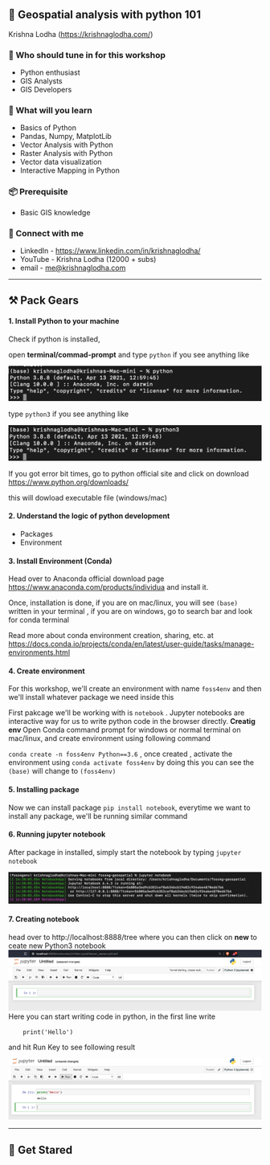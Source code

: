


## 📢 Geospatial analysis with python 101 

Krishna Lodha (https://krishnaglodha.com/)

### 👤 Who should tune in for this workshop
- Python enthusiast
- GIS Analysts
- GIS Developers 


### 📖 What will you learn
- Basics of Python
- Pandas, Numpy, MatplotLib
- Vector Analysis with Python 
- Raster Analysis with Python
- Vector data visualization
- Interactive Mapping in Python

### 📦 Prerequisite 
- Basic GIS knowledge

### 🤝 Connect with me 
- LinkedIn - https://www.linkedin.com/in/krishnaglodha/
- YouTube - Krishna Lodha (12000 + subs)
- email - me@krishnaglodha.com


---------------------------------------------------------------------------------------------------------------------

## ⚒️ Pack Gears


#### 1. Install Python to your machine

Check if python is installed, 

open <b>terminal/commad-prompt</b> and type `python` if you see anything like

<img src='data/screenshots/pythonInstalled.png' >

type `python3` if you see anything like

<img src='data/screenshots/python3Ins.png' >

If you got error bit times, go to python official site and click on download https://www.python.org/downloads/

this will dowload executable file (windows/mac) 


#### 2. Understand the logic of python development

- Packages 
- Environment



#### 3. Install Environment (Conda)
Head over to Anaconda official download page https://www.anaconda.com/products/individua and install it. 

Once, installation is done, if you are on mac/linux, you will see `(base)` written in your terminal , if you are on windows, go to search bar and look for conda terminal

Read more about conda environment creation, sharing, etc. at https://docs.conda.io/projects/conda/en/latest/user-guide/tasks/manage-environments.html


#### 4. Create environment
For this workshop, we'll create an environment with name `foss4env` and then we'll install whatever package we need inside this

First pakcage we'll be working with is `notebook` . Jupyter notebooks are interactive way for us to write python code in the browser directly.
<b> Creatig env </b> 
Open Conda command prompt for windows or normal terminal  on mac/linux, and create environment using following command

`conda create -n foss4env Python==3.6` , once created , activate the environment using `conda activate foss4env` by doing this you can see the `(base)` will change to `(foss4env)`

#### 5. Installing package

Now we can install package `pip install notebook`, everytime we want to install any package, we'll be running similar command

#### 6. Running jupyter notebook

After package in installed, simply start the notebook by typing `jupyter notebook`

<img src='data/screenshots/notebook.png'  >



#### 7. Creating notebook

head over to http://localhost:8888/tree where you can then click on <b>new </b> to ceate new Python3 notebook
<img src='data/screenshots/note.png'  >
Here you can start writing code in python, in the first line write

```
    print('Hello')
```
and hit Run Key to see following result

<img src='data/screenshots/hello.png'  >


---------------------------------------------------------------------------------------------------------------------

## 🚀 Get Stared


